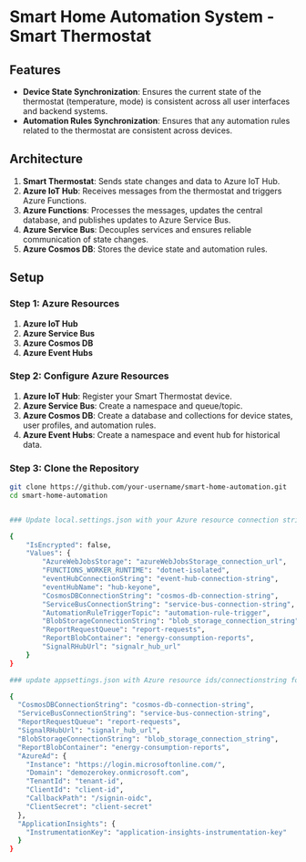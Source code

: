 # Smart Home Automation System - Smart Thermostat

## Features

- **Device State Synchronization**: Ensures the current state of the thermostat (temperature, mode) is consistent across all user interfaces and backend systems.
- **Automation Rules Synchronization**: Ensures that any automation rules related to the thermostat are consistent across devices.

## Architecture

1. **Smart Thermostat**: Sends state changes and data to Azure IoT Hub.
2. **Azure IoT Hub**: Receives messages from the thermostat and triggers Azure Functions.
3. **Azure Functions**: Processes the messages, updates the central database, and publishes updates to Azure Service Bus.
4. **Azure Service Bus**: Decouples services and ensures reliable communication of state changes.
5. **Azure Cosmos DB**: Stores the device state and automation rules.


## Setup

### Step 1: Azure Resources

1. **Azure IoT Hub**
2. **Azure Service Bus**
3. **Azure Cosmos DB**
4. **Azure Event Hubs**

### Step 2: Configure Azure Resources

1. **Azure IoT Hub**: Register your Smart Thermostat device.
2. **Azure Service Bus**: Create a namespace and queue/topic.
3. **Azure Cosmos DB**: Create a database and collections for device states, user profiles, and automation rules.
4. **Azure Event Hubs**: Create a namespace and event hub for historical data.

### Step 3: Clone the Repository

```bash
git clone https://github.com/your-username/smart-home-automation.git
cd smart-home-automation


### Update local.settings.json with your Azure resource connection strings for Azure functions

{
    "IsEncrypted": false,
    "Values": {
        "AzureWebJobsStorage": "azureWebJobsStorage_connection_url",
        "FUNCTIONS_WORKER_RUNTIME": "dotnet-isolated",
        "eventHubConnectionString": "event-hub-connection-string",
        "eventHubName": "hub-keyone",
        "CosmosDBConnectionString": "cosmos-db-connection-string",
        "ServiceBusConnectionString": "service-bus-connection-string",
        "AutomationRuleTriggerTopic": "automation-rule-trigger",
        "BlobStorageConnectionString": "blob_storage_connection_string",
        "ReportRequestQueue": "report-requests",
        "ReportBlobContainer": "energy-consumption-reports",
        "SignalRHubUrl": "signalr_hub_url"
    }
}

### update appsettings.json with Azure resource ids/connectionstring for API

{
  "CosmosDBConnectionString": "cosmos-db-connection-string",
  "ServiceBusConnectionString": "service-bus-connection-string",
  "ReportRequestQueue": "report-requests",
  "SignalRHubUrl": "signalr_hub_url",
  "BlobStorageConnectionString": "blob_storage_connection_string",
  "ReportBlobContainer": "energy-consumption-reports",
  "AzureAd": {
    "Instance": "https://login.microsoftonline.com/",
    "Domain": "demozerokey.onmicrosoft.com",
    "TenantId": "tenant-id",
    "ClientId": "client-id",
    "CallbackPath": "/signin-oidc",
    "ClientSecret": "client-secret"
  },
  "ApplicationInsights": {
    "InstrumentationKey": "application-insights-instrumentation-key"
  }
}
```
